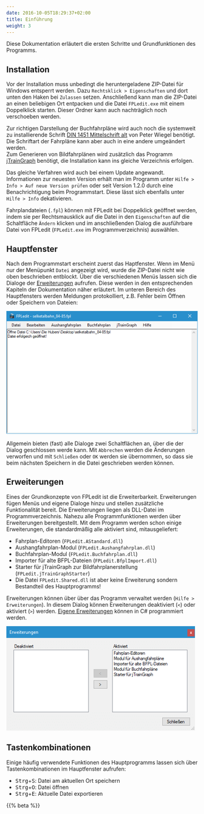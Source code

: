 ```yaml
---
date: 2016-10-05T18:29:37+02:00
title: Einführung
weight: 3
---
```


Diese Dokumentation erläutert die ersten Schritte und Grundfunktionen des Programms.

## Installation
Vor der Installation muss unbedingt die heruntergeladene ZIP-Datei für Windows entsperrt werden. Dazu `Rechtsklick > Eigenschaften` und dort unten den Haken bei `Zulassen` setzen. Anschließend kann man die ZIP-Datei an einen beliebigen Ort entpacken und die Datei `FPLedit.exe` mit einem Doppelklick starten. Dieser Ordner kann auch nachträglich noch verschoeben werden.

Zur richtigen Darstellung der Buchfahrpläne wird auch noch die systemweit zu installierende Schrift [DIN 1451 Mittelschrift alt](http://www.peter-wiegel.de/alteDin1451.html) von Peter Wiegel benötigt. Die Schriftart der Fahrpläne kann aber auch in eine andere umgeändert werden.    
Zum Generieren von Bildfahrplänen wird zusätzlich das Programm [jTrainGraph](http://kinzigtalbahn.bplaced.net/homepage/programme.html) benötigt, die Installation kann ins gleiche Verzeichnis erfolgen.

Das gleiche Verfahren wird auch bei einem Update angewandt. Informationen zur neuesten Version erhält man im Programm unter `Hilfe > Info > Auf neue Version prüfen` oder seit Version 1.2.0 durch eine Benachrichtigung beim Programmstart. Diese lässt sich ebenfalls unter `Hilfe > Info` dekativieren.

Fahrplandateien (`.fpl`) können mit FPLedit bei Doppelklick geöffnet werden, indem sie per Rechtsmausklick auf die Datei in den `Eigenschaften` auf die Schaltfläche `Ändern` klicken und im anschließenden Dialog die ausführbare Datei von FPLedit (`FPLedit.exe` im Programmverzeichnis) auswählen.

## Hauptfenster
Nach dem Programmstart erscheint zuerst das Haptfenster. Wenn im Menü nur der Menüpunkt `Datei` angezeigt wird, wurde die ZIP-Datei nicht wie oben beschrieben entblockt. Über die verschiedenen Menüs lassen sich die Dialoge der [Erweiterungen](#erweiterungen) aufrufen. Diese werden in den entsprechenden Kapiteln der Dokumentation näher erläutert. Im unteren Bereich des Hauptfensters werden Meldungen protokolliert, z.B. Fehler beim Öffnen oder Speichern von Dateien:

![Hauptfenster nach einigen Aktionen](hauptfenster.png)

Allgemein bieten (fast) alle Dialoge zwei Schaltflächen an, über die der Dialog geschlossen werde kann. Mit `Abbrechen` werden die Änderungen verworfen und mit `Schließen` oder `OK` werden sie übernommen, so dass sie beim nächsten Speichern in die Datei geschrieben werden können.

## Erweiterungen
Eines der Grundkonzepte von FPLedit ist die Erweiterbarkeit. Erweiterungen fügen Menüs und eigene Dialoge hinzu und stellen zusätzliche Funktionalität bereit. Die Erweiterungen liegen als DLL-Datei im Programmverzeichnis. Nahezu alle Programmfunktionen werden über Erweiterungen bereitgestellt. Mit dem Programm werden schon einige Erweiterungen, die standardmäßig alle aktiviert sind, mitausgeliefert:

* Fahrplan-Editoren (`FPLedit.AStandard.dll`)
* Aushangfahrplan-Modul (`FPLedit.Aushangfahrplan.dll`)
* Buchfahrplan-Modul (`FPLedit.Buchfahrplan.dll`)
* Importer für alte BFPL-Dateien (`FPLedit.BfplImport.dll`)
* Starter für jTrainGraph zur Bildfahrplanerstellung (`FPLedit.jTrainGraphStarter`)
* Die Datei `FPLedit.Shared.dll` ist aber keine Erweiterung sondern Bestandteil des Hauptprogramms!

Erweiterungen können über über das Programm verwaltet werden (`Hilfe > Erweiterungen`). In diesem Dialog können Erweiterungen deaktiviert (`<`) oder aktiviert (`>`) werden. [Eigene Erweiterungen](/dev/) können in C# programmiert werden.

![Erweiterungsfenster](erweiterungsfenster.png)

## Tastenkombinationen

Einige häufig verwendete Funktionen des Hauptprogramms lassen sich über Tastenkombinationen im Hauptfenster aufrufen:

* <kbd>Strg</kbd>+<kbd>S</kbd>: Datei am aktuellen Ort speichern
* <kbd>Strg</kbd>+<kbd>O</kbd>: Datei öffnen
* <kbd>Strg</kbd>+<kbd>E</kbd>: Aktuelle Datei exportieren

{{% beta %}}
